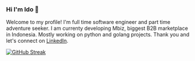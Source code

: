 ### Hi I'm Ido 👋

Welcome to my profile! I'm full time software engineer and part time adventure seeker. I am currenty developing Mbiz, biggest B2B marketplace in Indonesia. Mostly working on python and golang projects. Thank you and let's connect on [LinkedIn](https://linkedin.com/in/idoyudha/).

[![GitHub Streak](https://streak-stats.demolab.com/?user=idoyudha)](https://git.io/streak-stats)
<!--
**idoyudha/idoyudha** is a ✨ _special_ ✨ repository because its `README.md` (this file) appears on your GitHub profile.

Here are some ideas to get you started:

- 🔭 I’m currently working on ...
- 🌱 I’m currently learning ...
- 👯 I’m looking to collaborate on ...
- 🤔 I’m looking for help with ...
- 💬 Ask me about ...
- 📫 How to reach me: ...
- 😄 Pronouns: ...
- ⚡ Fun fact: ...
-->
